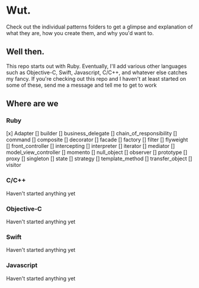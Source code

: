 # Wut.

Check out the individual patterns folders to get a glimpse and explanation of what they are, how you create them, and why you'd want to.

## Well then.

This repo starts out with Ruby. Eventually, I'll add various other languages such as Objective-C, Swift, Javascript, C/C++, and whatever else catches my fancy. If you're checking out this repo and I haven't at least started on some of these, send me a message and tell me to get to work


## Where are we
### Ruby
[x] Adapter
[] builder
[] business_delegate
[] chain_of_responsibility
[] command
[] composite
[] decorator
[] facade
[] factory
[] filter
[] flyweight
[] front_controller
[] intercepting
[] interpreter
[] iterator
[] mediator
[] model_view_controller
[] momento
[] null_object
[] observer
[] prototype
[] proxy
[] singleton
[] state
[] strategy
[] template_method
[] transfer_object
[] visitor

### C/C++
Haven't started anything yet

### Objective-C
Haven't started anything yet

### Swift
Haven't started anything yet

### Javascript
Haven't started anything yet
